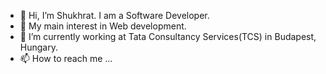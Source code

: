- 👋 Hi, I’m Shukhrat. I am a Software Developer.
- 👀 My main interest in Web development.
- 🌱 I’m currently working at Tata Consultancy Services(TCS) in Budapest, Hungary.
- 📫 How to reach me ...

<!---
shukhratojiev/shukhratojiev is a ✨ special ✨ repository because its `README.md` (this file) appears on your GitHub profile.
You can click the Preview link to take a look at your changes.
--->
